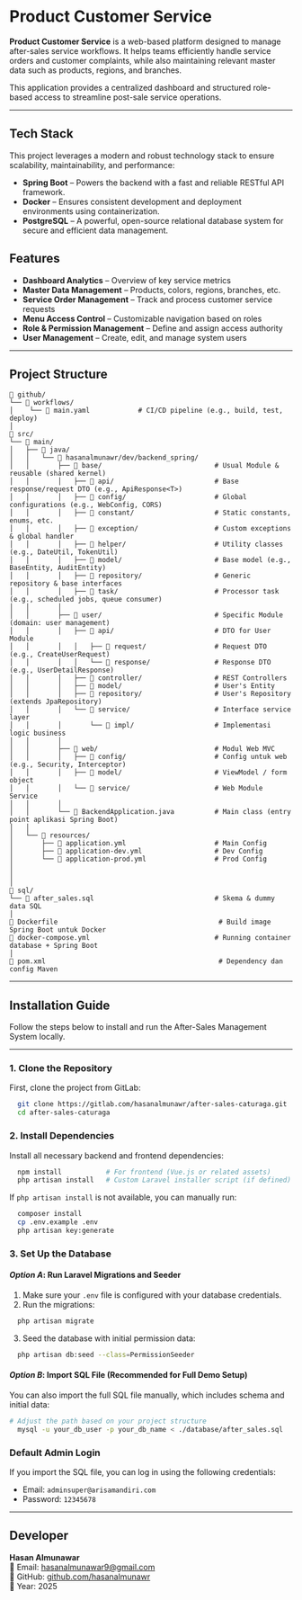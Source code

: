 # Product Customer Service

**Product Customer Service** is a web-based platform designed to manage after-sales service workflows. It helps teams efficiently handle service orders and customer complaints, while also maintaining relevant master data such as products, regions, and branches.

This application provides a centralized dashboard and structured role-based access to streamline post-sale service operations.

---

## Tech Stack

This project leverages a modern and robust technology stack to ensure scalability, maintainability, and performance:

- **Spring Boot** – Powers the backend with a fast and reliable RESTful API framework.
- **Docker** – Ensures consistent development and deployment environments using containerization.
- **PostgreSQL** – A powerful, open-source relational database system for secure and efficient data management.


## Features

-  **Dashboard Analytics** – Overview of key service metrics
-  **Master Data Management** – Products, colors, regions, branches, etc.
-  **Service Order Management** – Track and process customer service requests
-  **Menu Access Control** – Customizable navigation based on roles
-  **Role & Permission Management** – Define and assign access authority
-  **User Management** – Create, edit, and manage system users

---

## Project Structure

```
📁 github/                     
└── 📁 workflows/               
│    └── 📄 main.yaml            # CI/CD pipeline (e.g., build, test, deploy)
│
📁 src/
└── 📁 main/
│   ├── 📁 java/
│   │   └── 📁 hasanalmunawr/dev/backend_spring/
│   │       ├── 📁 base/                            # Usual Module & reusable (shared kernel)
│   │       │   ├── 📁 api/                         # Base response/request DTO (e.g., ApiResponse<T>)
│   │       │   ├── 📁 config/                      # Global configurations (e.g., WebConfig, CORS)
│   │       │   ├── 📁 constant/                    # Static constants, enums, etc.
│   │       │   ├── 📁 exception/                   # Custom exceptions & global handler
│   │       │   ├── 📁 helper/                      # Utility classes (e.g., DateUtil, TokenUtil)
│   │       │   ├── 📁 model/                       # Base model (e.g., BaseEntity, AuditEntity)
│   │       │   ├── 📁 repository/                  # Generic repository & base interfaces
│   │       │   ├── 📁 task/                        # Processor task (e.g., scheduled jobs, queue consumer)
│   │       │
│   │       ├── 📁 user/                            # Specific Module (domain: user management)
│   │       │   ├── 📁 api/                         # DTO for User Module
│   │       │   │   ├── 📁 request/                 # Request DTO (e.g., CreateUserRequest)
│   │       │   │   └── 📁 response/                # Response DTO (e.g., UserDetailResponse)
│   │       │   ├── 📁 controller/                  # REST Controllers
│   │       │   ├── 📁 model/                       # User's Entity
│   │       │   ├── 📁 repository/                  # User's Repository (extends JpaRepository)
│   │       │   └── 📁 service/                     # Interface service layer
│   │       │       └── 📁 impl/                    # Implementasi logic business
│   │       │
│   │       ├── 📁 web/                             # Modul Web MVC 
│   │       │   ├── 📁 config/                      # Config untuk web (e.g., Security, Interceptor)
│   │       │   ├── 📁 model/                       # ViewModel / form object
│   │       │   └── 📁 service/                     # Web Module Service
│   │       │
│   │       └── 📄 BackendApplication.java          # Main class (entry point aplikasi Spring Boot)
│   │
│   └── 📁 resources/
│       ├── 📄 application.yml                      # Main Config
│       ├── 📄 application-dev.yml                  # Dev Config
│       └── 📄 application-prod.yml                 # Prod Config
│      
│    
│
📁 sql/
└── 📄 after_sales.sql                              # Skema & dummy data SQL
│
📄 Dockerfile                                        # Build image Spring Boot untuk Docker
📄 docker-compose.yml                               # Running container database + Spring Boot
│
📄 pom.xml                                           # Dependency dan config Maven

```


--- 
## Installation Guide

Follow the steps below to install and run the After-Sales Management System locally.

---

### 1. Clone the Repository

First, clone the project from GitLab:

```bash
  git clone https://gitlab.com/hasanalmunawr/after-sales-caturaga.git
  cd after-sales-caturaga
```

### 2.  Install Dependencies
Install all necessary backend and frontend dependencies:
```bash
  npm install           # For frontend (Vue.js or related assets)
  php artisan install   # Custom Laravel installer script (if defined)
```
If `php artisan install` is not available, you can manually run:
```bash
  composer install
  cp .env.example .env
  php artisan key:generate
```

### 3. Set Up the Database
#### ***Option A***: Run Laravel Migrations and Seeder
1. Make sure your `.env` file is configured with your database credentials.
2. Run the migrations:
```bash
  php artisan migrate 
```
3. Seed the database with initial permission data:
```bash
  php artisan db:seed --class=PermissionSeeder
```
#### ***Option B***: Import SQL File (Recommended for Full Demo Setup)
You can also import the full SQL file manually, which includes schema and initial data:
```bash
# Adjust the path based on your project structure
  mysql -u your_db_user -p your_db_name < ./database/after_sales.sql
```

### Default Admin Login
If you import the SQL file, you can log in using the following credentials:

- Email: `adminsuper@arisamandiri.com`
- Password: `12345678`

--- 
## Developer
**Hasan Almunawar**  
📧 Email: [hasanalmunawar9@gmail.com](mailto:hasanalmunawar9@gmail.com)  
🐙 GitHub: [github.com/hasanalmunawr](https://github.com/hasanalmunawr)  
📅 Year: 2025




